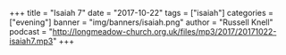 +++
title = "Isaiah 7"
date = "2017-10-22"
tags = ["isaiah"]
categories = ["evening"]
banner = "img/banners/isaiah.png"
author = "Russell Knell"
podcast = "http://longmeadow-church.org.uk/files/mp3/2017/20171022-isaiah7.mp3"
+++
